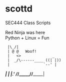 # scottd  
  
SEC444 Class Scripts  
  
Red Ninja was here  
Python + Linux = Fun  
  
     |\_/|                  
     | @ @   Woof! 
     |   <>              _  
     |  _/\------____ ((| |))
     |               `--' |   
 ____|_       ___|   |___.' 
/_/_____/____/_______| 
